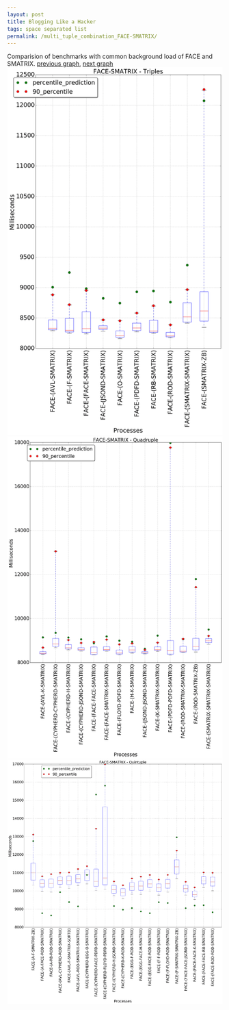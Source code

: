 ```yaml
---
layout: post
title: Blogging Like a Hacker
tags: space separated list
permalink: /multi_tuple_combination_FACE-SMATRIX/
---
```


Comparision of benchmarks with common background load of FACE and SMATRIX.
[previous graph](./multi_tuple_combination_FACE-ROD/), [next graph](./multi_tuple_combination_FACE-SORTD/)
<img src="./images/triple/FACE/FACE-SMATRIX_box.png" alt="graph figure"><img src="./images/quadruple/FACE/FACE-SMATRIX_box.png" alt="graph figure"><img src="./images/quintuple/FACE/FACE-SMATRIX_box.png" alt="graph figure">